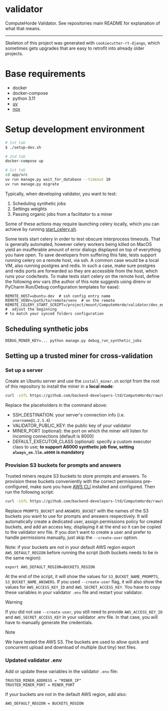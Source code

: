 # validator

ComputeHorde Validator. See repositories main README for explanation of what that means.

- - -

Skeleton of this project was generated with `cookiecutter-rt-django`, which sometimes gets upgrades that are easy to retrofit into already older projects.

# Base requirements

- docker
- docker-compose
- python 3.11
- [uv](https://docs.astral.sh/uv/)
- [nox](https://nox.thea.codes)

# Setup development environment

```sh
# 1st tab
$ ./setup-dev.sh
```

```sh
# 2nd tab
docker-compose up
```

```sh
# 1st tab
cd app/src
uv run manage.py wait_for_database --timeout 10
uv run manage.py migrate
```

Typically, when developing validator, you want to test:

1. Scheduling synthetic jobs
2. Settings weights
3. Passing organic jobs from a facilitator to a miner

Some of these actions may require launching celery locally, which you can achieve by running [start_celery.sh](dev_env_setup%2Fstart_celery.sh).

Some tests start celery in order to test obscure interprocess timeouts. That is generally automated, however celery 
workers being killed on MacOS yield an insufferable amount of error dialogs displayed on top of everything you have 
open. To save developers from suffering this fate, tests support running celery on a remote host, via ssh. A common case
would be a local VM, also running postgres and redis. In such a case, make sure postgres and redis ports are forwarded
so they are accessible from the host, which runs your code/tests. To make tests start celery on the remote host, define
the following env vars (the author of this note suggests using direnv or PyCharm Run/Debug configuration templates for
ease):

```shell
REMOTE_HOST=ubuntu-dev  # ssh config entry name
REMOTE_VENV=/path/to/remote/venv  # on the remote
REMOTE_CELERY_START_SCRIPT=/project/mount/ComputeHorde/validator/dev_env_setup/start_celery.sh  #  adjust the beginning
# to match your synced folders configuration
```

## Scheduling synthetic jobs

```shell
DEBUG_MINER_KEY=... python manage.py debug_run_synthetic_jobs
```

## Setting up a trusted miner for cross-validation

### Set up a server

Create an Ubuntu server and use the `install_miner.sh` script from the root of this repository to install the miner in a **local mode**:

```sh
curl -sSfL https://github.com/backend-developers-ltd/ComputeHorde/raw/master/install_miner.sh | bash -s - local SSH_DESTINATION VALIDATOR_PUBLIC_KEY MINER_PORT DEFAULT_EXECUTOR_CLASS
```

Replace the placeholders in the command above:
- SSH_DESTINATION: your server's connection info (i.e. `username@1.2.3.4`)
- VALIDATOR_PUBLIC_KEY: the public key of your validator
- MINER_PORT (optional): the port on which the miner will listen for incoming connections (default is 8000)
- DEFAULT_EXECUTOR_CLASS (optional): specify a custom executor class to use; **to support A6000 synthetic job flow, setting `always_on.llm.a6000` is mandatory** 

### Provision S3 buckets for prompts and answers

Trusted miners require S3 buckets to store prompts and answers. To provision these buckets conveniently with the correct permissions pre-configured, make sure you have [AWS CLI](https://aws.amazon.com/cli/) installed and configured.
Then run the following script:

```sh
curl -sSfL https://github.com/backend-developers-ltd/ComputeHorde/raw/master/validator/provision_s3.sh | bash -s - PROMPTS_BUCKET ANSWERS_BUCKET --create-user
```

Replace `PROMPTS_BUCKET` and `ANSWERS_BUCKET` with the names of the S3 buckets you want to use for prompts and answers respectively. It will automatically create a dedicated user, assign permissions policy for created buckets, and add an access key, displaying it at the end so it can be copied to the validator env file. If you don't want to create a user and prefer to handle permissions manually, just skip the `--create-user` option.

Note: if your buckets are not in your default AWS region export `AWS_DEFAULT_REGION` before running the script (both buckets needs to be in the same region):
```
export AWS_DEFAULT_REGION=BUCKETS_REGION
```

At the end of the script, it will show the values for `S3_BUCKET_NAME_PROMPTS`, `S3_BUCKET_NAME_ANSWERS`.
If you used `--create-user` flag, it will also show the values for `AWS_ACCESS_KEY_ID` and `AWS_SECRET_ACCESS_KEY`.
You have to copy these variables in your validator `.env` file and restart your validator.

> [!WARNING]  
> If you did not use `--create-user`, you still need to provide `AWS_ACCESS_KEY_ID` and `AWS_SECRET_ACCESS_KEY` in your validator .env file.
> In that case, you will have to manually generate the credentials.

> [!NOTE]
> We have tested the AWS S3. The buckets are used to allow quick and concurrent upload and download of multiple (but tiny) text files.

### Updated validator .env

Add or update these variables in the validator `.env` file:

```
TRUSTED_MINER_ADDRESS = "MINER_IP"
TRUSTED_MINER_PORT = MINER_PORT
```

If your buckets are not in the default AWS region, add also:

```
AWS_DEFAULT_REGION = BUCKETS_REGION
```
